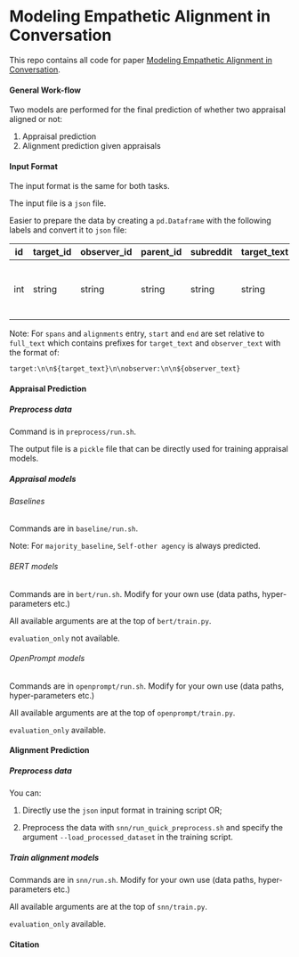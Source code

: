 # Modeling Empathetic Alignment in Conversation

This repo contains all code for paper [Modeling Empathetic Alignment in Conversation]().

#### General Work-flow

Two models are performed for the final prediction of whether two appraisal aligned or not:

1. Appraisal prediction
2. Alignment prediction given appraisals

#### Input Format

The input format is the same for both tasks.

The input file is a `json` file. 

Easier to prepare the data by creating a `pd.Dataframe` with the following labels and convert it to `json` file:

| id   | target_id | observer_id | parent_id | subreddit | target_text | observer_text | distress_score | condolence_score | empathy_score | full_text | spans                      | alignments                                                   |
| ---- | --------- | ----------- | --------- | --------- | ----------- | ------------- | -------------- | ---------------- | ------------- | --------- | -------------------------- | ------------------------------------------------------------ |
| int  | string    | string      | string    | string    | string      | string        | float          | float            | float         | string    | [start, end, label], ... ] | [[(target_start, target_end), (observer_start, observer_end)], ...] |

Note:  For `spans` and `alignments` entry, `start` and `end` are set relative to `full_text`  which contains prefixes for `target_text` and `observer_text` with the format of:

`target:\n\n${target_text}\n\nobserver:\n\n${observer_text}`

#### Appraisal Prediction

##### Preprocess data

Command is in `preprocess/run.sh`.

The output file is a `pickle` file that can be directly used for training appraisal models.

##### Appraisal models

###### Baselines

Commands are in `baseline/run.sh`.

Note: For `majority_baseline`, `Self-other agency` is always predicted.

###### BERT models

Commands are in `bert/run.sh`. Modify for your own use (data paths, hyper-parameters etc.)

All available arguments are at the top of `bert/train.py`.

`evaluation_only` not available.

###### OpenPrompt models

Commands are in `openprompt/run.sh`. Modify for your own use (data paths, hyper-parameters etc.)

All available arguments are at the top of `openprompt/train.py`.

`evaluation_only` available.

#### Alignment Prediction

##### Preprocess data

You can:

1. Directly use the `json` input format in training script OR;

2. Preprocess the data with `snn/run_quick_preprocess.sh` and specify the argument `--load_processed_dataset` in the training script.

##### Train alignment models

Commands are in `snn/run.sh`. Modify for your own use (data paths, hyper-parameters etc.)

All available arguments are at the top of `snn/train.py`.

`evaluation_only` available.

#### Citation

